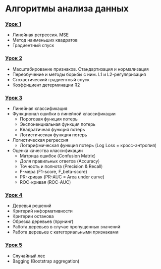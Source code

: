 # Алгоритмы анализа данных
### [Урок 1](https://github.com/xrustle/GB_ML_Theory/tree/master/Lesson_1)
* Линейная регрессия. MSE
* Метод наименьших квадратов
* Градиентный спуск
### [Урок 2](https://github.com/xrustle/GB_ML_Theory/tree/master/Lesson_2)
* Масштабирование признаков. Стандартизация и нормализация
* Переобучение и методы борьбы с ним. L1 и L2-регуляризация
* Стохастический градиентный спуск
* Коэффициент детерминации R2
### [Урок 3](https://github.com/xrustle/GB_ML_Theory/tree/master/Lesson_3)
* Линейная классификация
* Функционал ошибки в линейной классификации
    * Пороговая функция потерь
    * Экспоненциальная функция потерь
    * Квадратичная функция потерь
    * Логистическая функция потерь
* Логистическая регрессия
    * Логарифмическая функция потерь (Log Loss = кросс-энтропия)
* Оценка качества классификации
    * Матрица ошибок (Confusion Matrix)
    * Доля правильных ответов (Accuracy)
    * Точность и полнота (Precision & Recall)
    * F-мера (F1-score, F_beta-score)
    * PR-кривая (PR-AUC = Area under curve)
    * ROC-кривая (ROC-AUC)
### [Урок 4](https://github.com/xrustle/GB_ML_Theory/tree/master/Lesson_4)
* Деревья решений
* Критерий информативности
* Критерии останова
* Обрезка деревьев (прунинг)
* Работа деревьев в случае пропущенных значений
* Работа деревьев с категориальными признаками
### [Урок 5](https://github.com/xrustle/GB_ML_Theory/tree/master/Lesson_5)
* Случайный лес
* Bagging (Bootstrap aggregation)